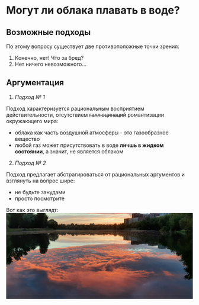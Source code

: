 # Могут ли облака плавать в воде?

## Возможные подходы

По этому вопросу существует две противоположные точки зрения:
1.  Конечно, нет! Что за бред?
2.  Нет ничего невозможного...

## Аргументация

1. _Подход № 1_
   
Подход характеризуется рациональным восприятием действительности, отсутствием ~~галлюцинаций~~ романтизации окружающего мира:
* облака как часть воздушной атмосферы - это газообразное вещество
* любой газ может присутствовать в воде **личшь в жидком состоянии**, а значит, не является облаком

2. _Подход № 2_

Подход предлагает абстрагироваться от рациональных аргументов и взглянуть на вопрос шире:
* не будьте занудами  
* просто посмотрите


Вот как это выглядт:
![Облака в воде](https://github.com/Femarko/FirstPages/blob/main/Clouds%20in%20the%20water.jpg)